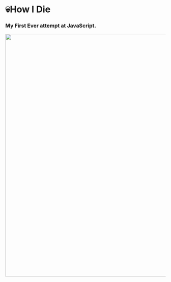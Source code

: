 # 💀How I Die
### My First Ever attempt at JavaScript.

<p align="center">
 <img src="https://media.discordapp.net/attachments/436201641486581762/933729560820858900/unknown.png" width="760" />
</p>
